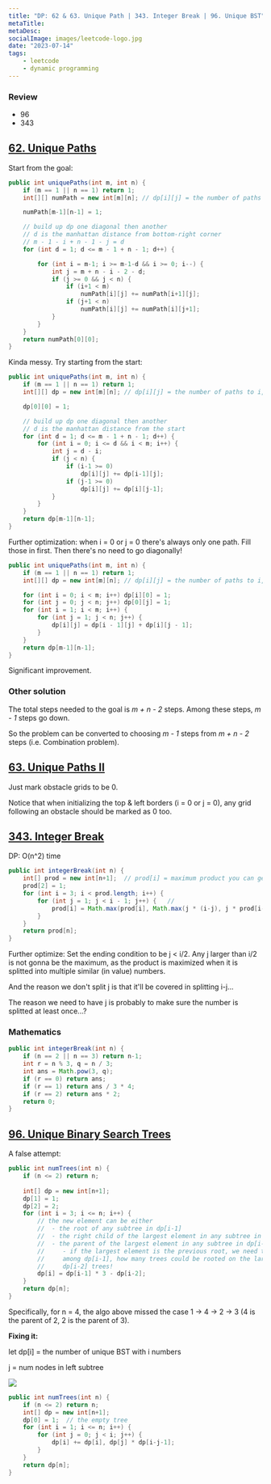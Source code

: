 ```yaml
---
title: "DP: 62 & 63. Unique Path | 343. Integer Break | 96. Unique BST"
metaTitle:
metaDesc:
socialImage: images/leetcode-logo.jpg
date: "2023-07-14"
tags:
    - leetcode
    - dynamic programming
---
```


### Review
- 96
- 343

## [62. Unique Paths](https://leetcode.com/problems/unique-paths/)
Start from the goal:
```java
public int uniquePaths(int m, int n) {
    if (m == 1 || n == 1) return 1;
    int[][] numPath = new int[m][n]; // dp[i][j] = the number of paths to m-1, n-1 from i, j

    numPath[m-1][n-1] = 1;

    // build up dp one diagonal then another
    // d is the manhattan distance from bottom-right corner
    // m - 1 - i + n - 1 - j = d
    for (int d = 1; d <= m - 1 + n - 1; d++) {

        for (int i = m-1; i >= m-1-d && i >= 0; i--) {
            int j = m + n - i - 2 - d;
            if (j >= 0 && j < n) {
                if (i+1 < m) 
                    numPath[i][j] += numPath[i+1][j];
                if (j+1 < n) 
                    numPath[i][j] += numPath[i][j+1];
            }
        }
    }
    return numPath[0][0];
}
```

Kinda messy. Try starting from the start:
```java
public int uniquePaths(int m, int n) {
    if (m == 1 || n == 1) return 1;
    int[][] dp = new int[m][n]; // dp[i][j] = the number of paths to i, j from 0, 0

    dp[0][0] = 1;

    // build up dp one diagonal then another
    // d is the manhattan distance from the start
    for (int d = 1; d <= m - 1 + n - 1; d++) {
        for (int i = 0; i <= d && i < m; i++) {
            int j = d - i;
            if (j < n) {
                if (i-1 >= 0) 
                    dp[i][j] += dp[i-1][j];
                if (j-1 >= 0)
                    dp[i][j] += dp[i][j-1];
            }
        }
    }
    return dp[m-1][n-1];
}
```

Further optimization: when i = 0 or j = 0 there's always only one path. Fill those in first. Then there's no need to go diagonally!

```java
public int uniquePaths(int m, int n) {
    if (m == 1 || n == 1) return 1;
    int[][] dp = new int[m][n]; // dp[i][j] = the number of paths to i, j from 0, 0

    for (int i = 0; i < m; i++) dp[i][0] = 1;
    for (int j = 0; j < n; j++) dp[0][j] = 1;
    for (int i = 1; i < m; i++) {
        for (int j = 1; j < n; j++) {
            dp[i][j] = dp[i - 1][j] + dp[i][j - 1];
        }
    }
    return dp[m-1][n-1];    
}
```
Significant improvement.


### Other solution
The total steps needed to the goal is *m + n - 2* steps. Among these steps, *m - 1* steps go down.

So the problem can be converted to choosing *m - 1* steps from *m + n - 2* steps (i.e. Combination problem).


## [63. Unique Paths II](https://leetcode.com/problems/unique-paths-ii/)
Just mark obstacle grids to be 0.

Notice that when initializing the top & left borders (i = 0 or j = 0), any grid following an obstacle should be marked as 0 too.


## [343. Integer Break](https://leetcode.com/problems/integer-break/)
DP: O(n^2) time

```java
public int integerBreak(int n) {
    int[] prod = new int[n+1];  // prod[i] = maximum product you can get with i
    prod[2] = 1;      
    for (int i = 3; i < prod.length; i++) {
        for (int j = 1; j < i - 1; j++) {   // 
            prod[i] = Math.max(prod[i], Math.max(j * (i-j), j * prod[i-j]));
        }
    }
    return prod[n];
}
```
Further optimize: Set the ending condition to be j < i/2. Any j larger than i/2 is not gonna be the maximum, as the product is maximized when it is splitted into multiple similar (in value) numbers.

And the reason we don't split j is that it'll be covered in splitting i-j...

The reason we need to have j is probably to make sure the number is splitted at least once...?


### Mathematics

```java
public int integerBreak(int n) {
    if (n == 2 || n == 3) return n-1;
    int r = n % 3, q = n / 3;
    int ans = Math.pow(3, q);
    if (r == 0) return ans;
    if (r == 1) return ans / 3 * 4;
    if (r == 2) return ans * 2;
    return 0;
}
```

## [96. Unique Binary Search Trees](https://leetcode.com/problems/unique-binary-search-trees/)
A false attempt:
```java
public int numTrees(int n) {
    if (n <= 2) return n;
    
    int[] dp = new int[n+1];
    dp[1] = 1;
    dp[2] = 2;
    for (int i = 3; i <= n; i++) {
        // the new element can be either
        //  - the root of any subtree in dp[i-1]
        //  - the right child of the largest element in any subtree in dp[i-1]
        //  - the parent of the largest element in any subtree in dp[i-1]
        //     - if the largest element is the previous root, we need to remove duplicate
        //     among dp[i-1], how many trees could be rooted on the largest element?
        //     dp[i-2] trees!
        dp[i] = dp[i-1] * 3 - dp[i-2];
    }
    return dp[n];
}
```

Specifically, for n = 4, the algo above missed the case 1 -> 4 -> 2 -> 3 (4 is the parent of 2, 2 is the parent of 3).

**Fixing it:**

let dp[i] = the number of unique BST with i numbers

j = num nodes in left subtree

![](https://code-thinking-1253855093.file.myqcloud.com/pics/20210107093226241.png)
```java
public int numTrees(int n) {
    if (n <= 2) return n;
    int[] dp = new int[n+1];
    dp[0] = 1;  // the empty tree
    for (int i = 1; i <= n; i++) {
        for (int j = 0; j < i; j++) {
            dp[i] += dp[i], dp[j] * dp[i-j-1];
        }
    }
    return dp[n];
}
```



